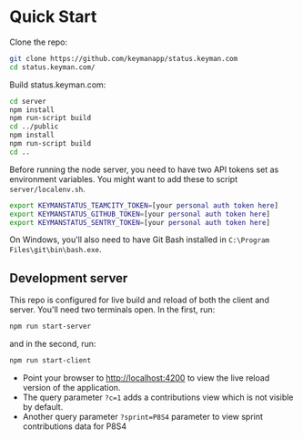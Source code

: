 # Quick Start

Clone the repo:

```bash
git clone https://github.com/keymanapp/status.keyman.com
cd status.keyman.com/
```

Build status.keyman.com:

```bash
cd server
npm install
npm run-script build
cd ../public
npm install
npm run-script build
cd ..
```

Before running the node server, you need to have two API tokens set as environment variables.  You might want to add these to script `server/localenv.sh`.

```bash
export KEYMANSTATUS_TEAMCITY_TOKEN=[your personal auth token here]
export KEYMANSTATUS_GITHUB_TOKEN=[your personal auth token here]
export KEYMANSTATUS_SENTRY_TOKEN=[your personal auth token here]
```

On Windows, you'll also need to have Git Bash installed in `C:\Program Files\git\bin\bash.exe`.

## Development server

This repo is configured for live build and reload of both the client and server. You'll need two terminals open. In the first, run:

```bash
npm run start-server
```

and in the second, run:

```bash
npm run start-client
```

* Point your browser to <http://localhost:4200> to view the live reload version of the application.
* The query parameter `?c=1` adds a contributions view which is not visible by default.
* Another query parameter `?sprint=P8S4` parameter to view sprint contributions data for P8S4
